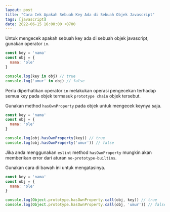 ```yaml
---
layout: post
title: "Cara Cek Apakah Sebuah Key Ada di Sebuah Objek Javascript"
tags: [javascript]
date: 2022-06-15 16:00:00 +0700
---
```


Untuk mengecek apakah sebuah key ada di sebuah objek javascript, gunakan operator `in`.

```js
const key = 'nama'
const obj = {
  nama: 'ole'
}

console.log(key in obj) // true
console.log('umur' in obj) // false
```

Perlu diperhatikan operator `in` melakukan operasi pengecekan terhadap semua key pada objek termasuk `prototype chain` objek tersebut.

Gunakan method `hasOwnProperty` pada objek untuk mengecek keynya saja.

```js
const key = 'nama'
const obj = {
  nama: 'ole'
}

console.log(obj.hasOwnProperty(key)) // true
console.log(obj.hasOwnProperty('umur')) // false
```

Jika anda menggunakan `eslint` method `hasOwnProperty` mungkin akan memberikan error dari aturan `no-prototype-builtins`.

Gunakan cara di bawah ini untuk mengatasinya.

```js
const key = 'nama'
const obj = {
  nama: 'ole'
}

console.log(Object.prototype.hasOwnProperty.call(obj, key)) // true
console.log(Object.prototype.hasOwnProperty.call(obj, 'umur')) // false
```